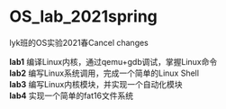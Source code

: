 # OS_lab_2021spring
lyk班的OS实验2021春Cancel changes

**lab1** 编译Linux内核，通过qemu+gdb调试，掌握Linux命令<br>
**lab2** 编写Linux系统调用，完成一个简单的Linux Shell <br>
**lab3** 编写Linux内核模块，并实现一个自动化模块 <br>
**lab4** 实现一个简单的fat16文件系统
